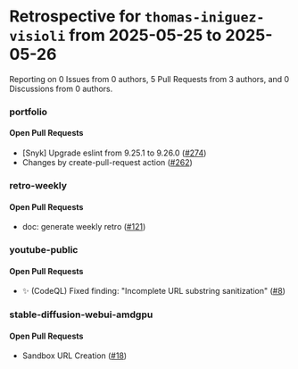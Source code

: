 # Retrospective for `thomas-iniguez-visioli` from 2025-05-25 to 2025-05-26

Reporting on 0 Issues from 0 authors, 5 Pull Requests from 3 authors, and 0 Discussions from 0 authors.


### portfolio

#### Open Pull Requests

- [Snyk] Upgrade eslint from 9.25.1 to 9.26.0 ([#274](https://github.com/thomas-iniguez-visioli/portfolio/pull/274))
- Changes by create-pull-request action ([#262](https://github.com/thomas-iniguez-visioli/portfolio/pull/262))

### retro-weekly

#### Open Pull Requests

- doc: generate weekly retro ([#121](https://github.com/thomas-iniguez-visioli/retro-weekly/pull/121))

### youtube-public

#### Open Pull Requests

- ✨ (CodeQL) Fixed finding: "Incomplete URL substring sanitization" ([#8](https://github.com/thomas-iniguez-visioli/youtube-public/pull/8))

### stable-diffusion-webui-amdgpu

#### Open Pull Requests

- Sandbox URL Creation ([#18](https://github.com/thomas-iniguez-visioli/stable-diffusion-webui-amdgpu/pull/18))